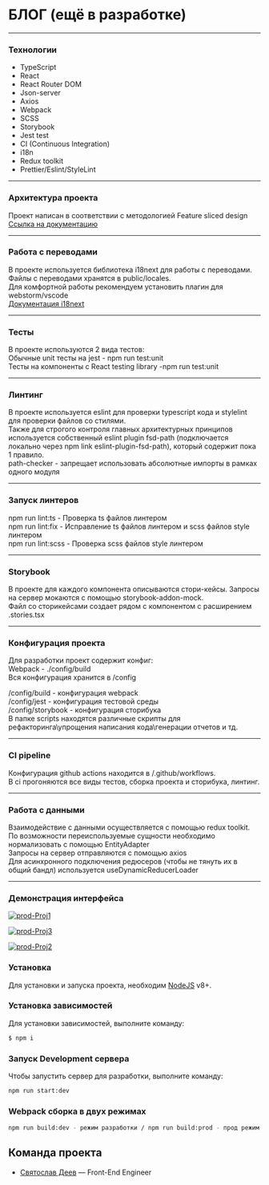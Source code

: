 # БЛОГ (ещё в разработке) 

---
### Технологии
- TypeScript 
- React
- React Router DOM
- Json-server
- Axios
- Webpack 
- SCSS
- Storybook 
- Jest test
- CI (Continuous Integration)
- i18n 
- Redux toolkit
- Prettier/Eslint/StyleLint

---
### Архитектура проекта
Проект написан в соответствии с методологией Feature sliced design </br>
[Ссылка на документацию](https://feature-sliced.design/ru/) 

---
### Работа с переводами
В проекте используется библиотека i18next для работы с переводами. Файлы с переводами хранятся в public/locales. </br>
Для комфортной работы рекомендуем установить плагин для webstorm/vscode </br>
[Документация i18next](https://react.i18next.com)

---
### Тесты
В проекте используются 2 вида тестов: </br>
Обычные unit тесты на jest - npm run test:unit </br>
Тесты на компоненты с React testing library -npm run test:unit

---
### Линтинг
В проекте используется eslint для проверки typescript кода и stylelint для проверки файлов со стилями. </br>
Также для строгого контроля главных архитектурных принципов используется собственный eslint plugin fsd-path (подключается локально через npm link eslint-plugin-fsd-path), который содержит пока 1 правило. </br>
path-checker - запрещает использовать абсолютные импорты в рамках одного модуля </br> 


---
### Запуск линтеров
npm run lint:ts - Проверка ts файлов линтером </br>
npm run lint:fix - Исправление ts файлов линтером и scss файлов style линтером </br>
npm run lint:scss - Проверка scss файлов style линтером

---
### Storybook
В проекте для каждого компонента описываются стори-кейсы. Запросы на сервер мокаются с помощью storybook-addon-mock. </br>
Файл со сторикейсами создает рядом с компонентом с расширением .stories.tsx

---
### Конфигурация проекта
Для разработки проект содержит конфиг: </br>
Webpack - ./config/build </br>
Вся конфигурация хранится в /config </br>

/config/build - конфигурация webpack </br>
/config/jest - конфигурация тестовой среды </br>
/config/storybook - конфигурация сторибука </br>
В папке scripts находятся различные скрипты для рефакторинга\упрощения написания кода\генерации отчетов и тд. 

---
### CI pipeline
Конфигурация github actions находится в /.github/workflows. </br>
В ci прогоняются все виды тестов, сборка проекта и сторибука, линтинг.

---
### Работа с данными
Взаимодействие с данными осуществляется с помощью redux toolkit. По возможности переиспользуемые сущности необходимо нормализовать с помощью EntityAdapter </br>
Запросы на сервер отправляются с помощью axios </br>
Для асинхронного подключения редюсеров (чтобы не тянуть их в общий бандл) используется useDynamicReducerLoader

---
### Демонстрация интерфейса

<a href="https://ibb.co/j6tyTvr"><img src="https://i.ibb.co/dWZPr05/prod-Proj1.png" alt="prod-Proj1" border="0"></a>

<a href="https://ibb.co/sRh4td4"><img src="https://i.ibb.co/C8qyW3y/prod-Proj3.png" alt="prod-Proj3" border="0"></a>

<a href="https://ibb.co/vL5Nfs6"><img src="https://i.ibb.co/5sDQCYg/prod-Proj2.png" alt="prod-Proj2" border="0"></a>

### Установка
Для установки и запуска проекта, необходим [NodeJS](https://nodejs.org) v8+.

### Установка зависимостей
Для установки зависимостей, выполните команду:
```sh
$ npm i
```

### Запуск Development сервера 
Чтобы запустить сервер для разработки, выполните команду:
```sh
npm run start:dev
```

### Webpack cборка в двух режимах 
```sh
npm run build:dev - режим разработки / npm run build:prod - прод режим 
```

## Команда проекта

- [Святослав Деев](https://github.com/xkochevnikx) — Front-End Engineer


